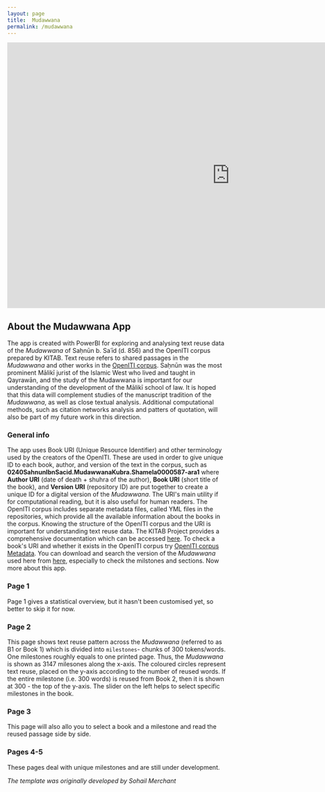 ```yaml
---
layout: page
title:  Mudawwana
permalink: /mudawwana
---
```


<iframe title="MudawwanaApp_new" width="1024" height="612" src="https://app.powerbi.com/view?r=eyJrIjoiMzRkYjU1NGEtNTE1OC00ZmI4LWJmZDctY2E4OTMxZWUzMzMzIiwidCI6Ijk1ZjZmYjYyLWI1YzUtNDkwNC04NTZjLTJlYTNiNGNjZTA4MyJ9&pageName=ReportSection86c4835e5630276d130e" frameborder="0" allowFullScreen="true"></iframe>

## About the Mudawwana App
The app is created with PowerBI for exploring and analysing text reuse data of the _Mudawwana_ of Saḥnūn b. Saʿīd (d. 856) and the OpenITI corpus prepared by KITAB. Text reuse refers to shared passages in the _Mudawwana_ and other works in  the [OpenITI corpus](http://kitab-project.org/docs/openITI#1-what-is-openiti). Saḥnūn was the most prominent Mālikī jurist of the Islamic West who lived and taught in Qayrawān, and the study of the Mudawwana is important for our understanding of the development of the Mālikī school of law. It is hoped that this data will complement studies of the manuscript tradition of the _Mudawwana_, as well as close textual analysis. Additional computational methods, such as citation networks analysis and patters of quotation, will also be part of my future work in this direction. 

### General info
The app uses Book URI (Unique Resource Identifier) and other terminology used by the creators of the OpenITI. These are used in order to give unique ID to each book, author, and version of the text in the corpus, such as **0240SahnunIbnSacid.MudawwanaKubra.Shamela0000587-ara1** where **Author URI** (date of death + shuhra of the author), **Book URI** (short title of the book), and **Version URI** (repository ID) are put together to create a unique ID for a digital version of the _Mudawwana_. The URI's main utility if for computational reading, but it is also useful for human readers. The OpenITI corpus includes separate metadata files, called YML files in the repositories, which provide all the available information about the books in the corpus. Knowing the structure of the OpenITI corpus and the URI is important for understanding text reuse data. The KITAB Project provides a comprehensive documentation which can be accessed [here](http://kitab-project.org/docs/openITI#uris--cts-like-folder-structure). To check a book's URI and whether it exists in the OpenITI corpus try [OpenITI corpus Metadata](https://kitab-corpus-metadata.azurewebsites.net/). You can download and search  the version of the _Mudawwana_ used here from [here](https://raw.githubusercontent.com/OpenITI/0250AH/master/data/0240SahnunIbnSacid/0240SahnunIbnSacid.MudawwanaKubra/0240SahnunIbnSacid.MudawwanaKubra.Shia000895Vols-ara1), especially to check  the milstones and sections.  Now more about this app. 

### Page 1

Page 1 gives a statistical overview, but it hasn't been customised yet, so better to skip it for now.

### Page 2

This page shows text reuse pattern across the _Mudawwana_ (referred to as B1 or Book 1) which is divided into `milestones`- chunks of 300 tokens/words. One milestones roughly equals to one printed page. Thus, the _Mudawwana_ is shown as 3147 milesones along the x-axis. The coloured circles represent text reuse, placed on the y-axis according to the number of reused words. If the entire milestone (i.e. 300 words) is reused from Book 2, then it is shown at 300 - the top of the y-axis. The slider on the left helps to select specific milestones in the book.

### Page 3

This page will also allo you to select a book and a milestone and read the reused passage side by side. 

### Pages 4-5

These pages deal with unique milestones and are still under development. 










_The template was originally developed by Sohail Merchant_
